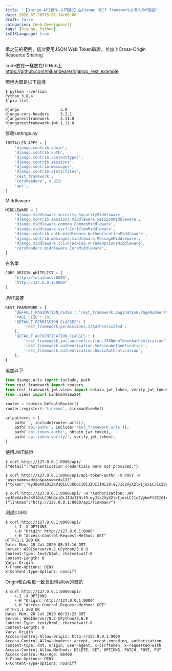 ```yaml
---
title: "【Django API實作-入門篇2】在Django REST framework上導入JWT驗證"
date: 2020-07-20T15:01:14+08:00
draft: false
categories: [Web Development]
tags: [Django, Python]
isCJKLanguage: true
---
```

承之前的範例，這次要用JSON Web Token驗證，並加上Cross-Origin Resource Sharing
<!--more-->
  
code放在一樣放在GitHub上
<a href="https://github.com/mikanbearer/django_rest_example">https://github.com/mikanbearer/django_rest_example</a>
  
環境大概是以下這樣
```
$ python --version
Python 3.8.4
$ pip list
...
Django                  3.0
django-cors-headers     3.2.1
djangorestframework     3.11.0
djangorestframework-jwt 1.11.0

```
  
修改settings.py
```:django_rest_example/settings.py {linenos=table, linenostart=33, hl_lines=[9]}
INSTALLED_APPS = [
    'django.contrib.admin',
    'django.contrib.auth',
    'django.contrib.contenttypes',
    'django.contrib.sessions',
    'django.contrib.messages',
    'django.contrib.staticfiles',
    'rest_framework',
    'corsheaders', # 追加
    'api',
]
```
  
Middleware
```:django_rest_example/settings.py {linenos=table, linenostart=45, hl_lines=[9]}
MIDDLEWARE = [
    'django.middleware.security.SecurityMiddleware',
    'django.contrib.sessions.middleware.SessionMiddleware',
    'django.middleware.common.CommonMiddleware',
    'django.middleware.csrf.CsrfViewMiddleware',
    'django.contrib.auth.middleware.AuthenticationMiddleware',
    'django.contrib.messages.middleware.MessageMiddleware',
    'django.middleware.clickjacking.XFrameOptionsMiddleware',
    'corsheaders.middleware.CorsMiddleware',
]
```
  
白名單
```:django_rest_example/settings.py {linenos=table, linenostart=133, hl_lines=["1-4"]}
CORS_ORIGIN_WHITELIST = [
    "http://localhost:8080",
    "http://127.0.0.1:9000"
]
```
  
JWT設定
```:django_rest_example/settings.py {linenos=table, linenostart=127, hl_lines=["4-11"]}
REST_FRAMEWORK = {
    'DEFAULT_PAGINATION_CLASS': 'rest_framework.pagination.PageNumberPagination',
    'PAGE_SIZE': 10,
    'DEFAULT_PERMISSION_CLASSES': (
        'rest_framework.permissions.IsAuthenticated',
    ),
    'DEFAULT_AUTHENTICATION_CLASSES': (
        'rest_framework_jwt.authentication.JSONWebTokenAuthentication',
        'rest_framework.authentication.SessionAuthentication',
        'rest_framework.authentication.BasicAuthentication',
    ),
}
```
  
追加以下
```:api/urls.py {linenos=table, linenostart=1, hl_lines=[3, "12-13"]}
from django.urls import include, path
from rest_framework import routers
from rest_framework_jwt.views import obtain_jwt_token, verify_jwt_token
from .views import LinkmanViewSet

router = routers.DefaultRouter()
router.register(r'linkman', LinkmanViewSet)

urlpatterns = [
    path('', include(router.urls)),
    path('api-auth/', include('rest_framework.urls')),
    path('api-token-auth/', obtain_jwt_token),
    path('api-token-verify/', verify_jwt_token),
]
```
  
使用JWT驗證
```
$ curl http://127.0.0.1:8000/api/
{"detail":"Authentication credentials were not provided."}

$ curl http://127.0.0.1:8000/api/api-token-auth/ -X POST -d "username=admin&password=123"
{"token":"eyJ0eXAiOiJKV1QiLCJhbGciOiJIUzI1NiJ9.eyJ1c2VyX2lkIjoxLCJ1c2VybmFtZSI6InphcSIsImV4cCI6MTU5NTIzMTA1MiwiZW1haWwiOiJxcUBxcS5xcSJ9.JeifIXkcpy7Koui1ezNMJDACJL1pyE_U0faaBBGeN8o"}

$ curl http://127.0.0.1:8000/api/ -H "Authorization: JWT eyJ0eXAiOiJKV1QiLCJhbGciOiJIUzI1NiJ9.eyJ1c2VyX2lkIjoxLCJ1c2VybmFtZSI6InphcSIsImV4cCI6MTU5NTIzMTA1MiwiZW1haWwiOiJxcUBxcS5xcSJ9.JeifIXkcpy7Koui1ezNMJDACJL1pyE_U0faaBBGeN8o"
{"linkman":"http://127.0.0.1:8000/api/linkman/"}
```
  
測試CORS
```
$ curl http://127.0.0.1:8000/api/ 
    \-I -X OPTIONS 
    \-H "Origin: http://127.0.0.1:8000" 
    \-H "Access-Control-Request-Method: GET"
HTTP/1.1 200 OK
Date: Mon, 20 Jul 2020 08:53:16 GMT
Server: WSGIServer/0.2 CPython/3.6.8
Content-Type: text/html; charset=utf-8
Content-Length: 0
Vary: Origin
X-Frame-Options: DENY
X-Content-Type-Options: nosniff
```
Origin和白名單一致會出現allow的資訊
``` {hl_lines=["11-13"]}
$ curl http://127.0.0.1:8000/api/ 
    \-I -X OPTIONS 
    \-H "Origin: http://127.0.0.1:9000" 
    \-H "Access-Control-Request-Method: GET"
HTTP/1.1 200 OK
Date: Mon, 20 Jul 2020 08:53:23 GMT
Server: WSGIServer/0.2 CPython/3.6.8
Content-Type: text/html; charset=utf-8
Content-Length: 0
Vary: Origin
Access-Control-Allow-Origin: http://127.0.0.1:9000
Access-Control-Allow-Headers: accept, accept-encoding, authorization, content-type, dnt, origin, user-agent, x-csrftoken, x-requested-with
Access-Control-Allow-Methods: DELETE, GET, OPTIONS, PATCH, POST, PUT
Access-Control-Max-Age: 86400
X-Frame-Options: DENY
X-Content-Type-Options: nosniff
```